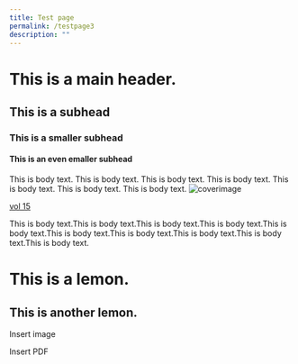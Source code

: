 ```yaml
---
title: Test page
permalink: /testpage3
description: ""
---
```



# This is a main header.
## This is a subhead 
### This is a smaller subhead
#### This is an even emaller subhead

This is body text. This is body text. This is body text. This is body text. This is body text. This is body text. This is body text.
![coverimage](/images/covers/ba10-1.jpg)

[vol 15](/files/pdf/vol-15/v15-issue1_Disco.pdf)

This is body text.This is body text.This is body text.This is body text.This is body text.This is body text.This is body text.This is body text.This is body text.This is body text.

# This is a lemon.
## This is another lemon.

Insert image

Insert PDF